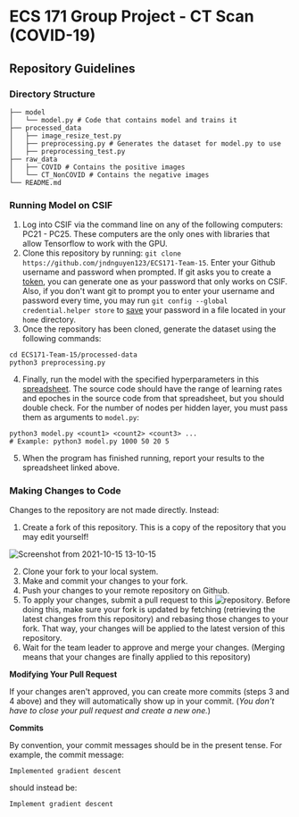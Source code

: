 # ECS 171 Group Project - CT Scan (COVID-19)
## Repository Guidelines

### Directory Structure

```
├── model
│   └── model.py # Code that contains model and trains it
├── processed_data
│   ├── image_resize_test.py
│   ├── preprocessing.py # Generates the dataset for model.py to use
│   ├── preprocessing_test.py
├── raw_data 
│   ├── COVID # Contains the positive images
│   └── CT_NonCOVID # Contains the negative images
└── README.md
```

### Running Model on CSIF

1. Log into CSIF via the command line on any of the following computers: PC21 - PC25. These computers are the only ones with libraries that allow Tensorflow to work with the GPU.
2. Clone this repository by running: `git clone https://github.com/jndnguyen123/ECS171-Team-15`. Enter your Github username and password when prompted. If git asks you to create a [token](https://github.com/settings/tokens), you can generate one as your password that only works on CSIF. Also, if you don't want git to prompt you to enter your username and password every time, you may run `git config --global credential.helper store` to [save](https://stackoverflow.com/a/12240995) your password in a file located in your `home` directory.
3. Once the repository has been cloned, generate the dataset using the following commands:

```
cd ECS171-Team-15/processed-data
python3 preprocessing.py
```
4. Finally, run the model with the specified hyperparameters in this [spreadsheet](https://docs.google.com/spreadsheets/d/1kgf6JkcgKTh_2mezn_cXr7rtRvddTHesqjOtpwjVX6k/edit#gid=0). The source code should have the range of learning rates and epoches in the source code from that spreadsheet, but you should double check. For the number of nodes per hidden layer, you must pass them as arguments to `model.py`:
```
python3 model.py <count1> <count2> <count3> ...
# Example: python3 model.py 1000 50 20 5
```
5. When the program has finished running, report your results to the spreadsheet linked above.

### Making Changes to Code

Changes to the repository are not made directly. Instead:

1. Create a fork of this repository. This is a copy of the repository that you may edit yourself!

![Screenshot from 2021-10-15 13-10-15](https://user-images.githubusercontent.com/72328335/137548021-7484b22c-ec27-404e-85b6-ba074361549d.png)

2. Clone your fork to your local system.
3. Make and commit your changes to your fork.
4. Push your changes to your remote repository on Github.
5. To apply your changes, submit a pull request to this ![repository](https://github.com/jndnguyen123/ECS171-Team-15). Before doing this, make sure your fork is updated by fetching (retrieving the latest changes from this repository) and rebasing those changes to your fork. That way, your changes will be applied to the latest version of this repository.
6. Wait for the team leader to approve and merge your changes. (Merging means that your changes are finally applied to this repository)

**Modifying Your Pull Request**

If your changes aren't approved, you can create more commits (steps 3 and 4 above) and they will automatically show up in your commit. (*You don't have to close your pull request and create a new one.*)

**Commits**

By convention, your commit messages should be in the present tense. For example, the commit message:

`Implemented gradient descent`

should instead be:

`Implement gradient descent`
